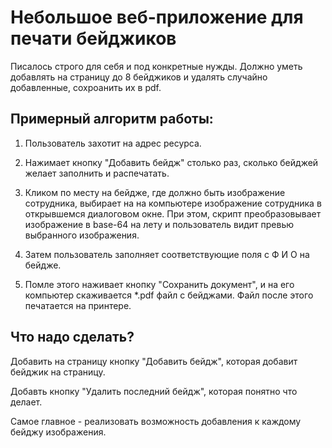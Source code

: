 # Небольшое веб-приложение для печати бейджиков

Писалось строго для себя и под конкретные нужды. Должно уметь добавлять на страницу до 8 бейджиков и удалять случайно добавленные, сохроанить их в pdf.

## Примерный алгоритм работы:

1. Пользователь захотит на адрес ресурса.

2. Нажимает кнопку "Добавить бейдж" столько раз, сколько бейджей желает заполнить и распечатать.

3. Кликом по месту на бейдже, где должно быть изображение сотрудника, выбирает на на компьютере изображение сотрудника в открывшемся диалоговом окне.
При этом, скрипт преобразовывает изображение в base-64 на лету и пользователь видит превью выбранного изображения.

4. Затем пользователь заполняет соответствующие поля с Ф И О на бейдже.

5. Помле этого наживает кнопку "Сохранить документ", и на его компьютер скаживается *.pdf файл с бейджами. Файл после этого печатается на принтере.

## Что надо сделать?

Добавить на страницу кнопку "Добавить бейдж", которая добавит бейджик на страницу.

Добавть кнопку "Удалить последний бейдж", которая понятно что делает.

Самое главное - реализовать возможность добавления к каждому бейджу изображения.
